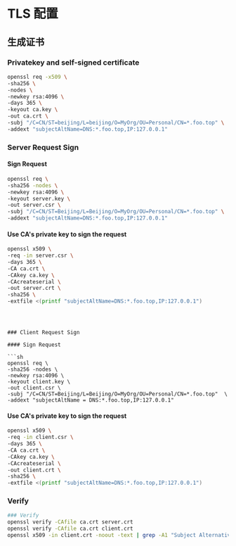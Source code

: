 # TLS 配置

## 生成证书

### Privatekey and self-signed certificate

```sh
openssl req -x509 \
-sha256 \
-nodes \
-newkey rsa:4096 \
-days 365 \
-keyout ca.key \
-out ca.crt \
-subj "/C=CN/ST=beijing/L=beijing/O=MyOrg/OU=Personal/CN=*.foo.top" \
-addext "subjectAltName=DNS:*.foo.top,IP:127.0.0.1" 
```



### Server Request Sign

#### Sign Request

```sh
openssl req \
-sha256 -nodes \
-newkey rsa:4096 \
-keyout server.key \
-out server.csr \
-subj "/C=CN/ST=Beijing/L=Beijing/O=MyOrg/OU=Personal/CN=*.foo.top" \
-addext "subjectAltName=DNS:*.foo.top,IP:127.0.0.1"
```



#### Use CA's private key to sign the request 

```sh
openssl x509 \
-req -in server.csr \
-days 365 \
-CA ca.crt \
-CAkey ca.key \
-CAcreateserial \
-out server.crt \
-sha256 \
-extfile <(printf "subjectAltName=DNS:*.foo.top,IP:127.0.0.1")
```
```



### Client Request Sign

#### Sign Request

```sh
openssl req \
-sha256 -nodes \
-newkey rsa:4096 \
-keyout client.key \
-out client.csr \
-subj "/C=CN/ST=Beijing/L=Beijing/O=MyOrg/OU=Personal/CN=*.foo.top"	 \
-addext "subjectAltName = DNS:*.foo.top,IP:127.0.0.1"
```



#### Use CA's private key to sign the request 

```sh
openssl x509 \
-req -in client.csr \
-days 365 \
-CA ca.crt \
-CAkey ca.key \
-CAcreateserial \
-out client.crt \
-sha256 \
-extfile <(printf "subjectAltName=DNS:*.foo.top,IP:127.0.0.1")
```


### Verify

```sh
### Verify
openssl verify -CAfile ca.crt server.crt
openssl verify -CAfile ca.crt client.crt
openssl x509 -in client.crt -noout -text | grep -A1 "Subject Alternative Name"
```

